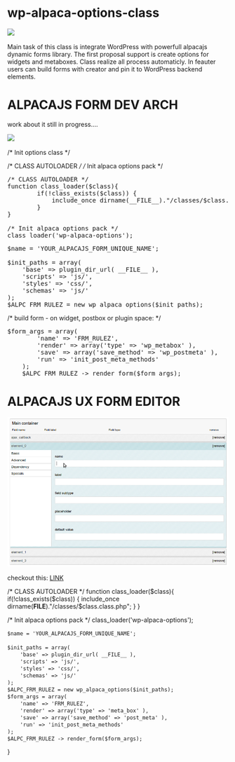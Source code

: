 # wp-alpaca-options-class

<img src="https://github.com/dadmor/wp-alpaca-options-class/blob/master/header-image.png"/>

Main task of this class is integrate WordPress with powerfull alpacajs dynamic forms library. 
The first proposal support is create options for widgets and metaboxes. Class realize all process automaticly. In feauter users can build forms with creator and pin it to WordPress backend elements.
 
# ALPACAJS FORM DEV ARCH

work about it still in progress....

<img src="https://github.com/dadmor/wp-alpaca-options-class/blob/master/github-assets/wp_alpaca_form_model.png">


/* Init options class */

/* CLASS AUTOLOADER */
/* Init alpaca options pack */
<pre>
/* CLASS AUTOLOADER */
function class_loader($class){
		if(!class_exists($class)) {
			include_once dirname(__FILE__)."/classes/$class.class.php";
		}
}

/* Init alpaca options pack */
class_loader('wp-alpaca-options');
</pre>



<pre>
$name = 'YOUR_ALPACAJS_FORM_UNIQUE_NAME';	

$init_paths = array(
	'base' => plugin_dir_url( __FILE__ ),
	'scripts' => 'js/',
	'styles' => 'css/',
	'schemas' => 'js/'
);	
$ALPC_FRM_RULEZ = new wp_alpaca_options($init_paths); 
</pre>


/* build form - on widget, postbox or plugin space: */

<pre>
$form_args = array(
		'name' => 'FRM_RULEZ',
		'render' => array('type' => 'wp_metabox' ),
		'save' => array('save_method' => 'wp_postmeta' ),
		'run' => 'init_post_meta_methods'			
	);	
	$ALPC_FRM_RULEZ -> render_form($form_args);
</pre>




# ALPACAJS UX FORM EDITOR

<img src="https://github.com/dadmor/alpacajs-ux-form-editor/blob/master/github-assets/editor1.png">

checkout this: [LINK](https://github.com/dadmor/alpacajs-ux-form-editor) 






/* CLASS AUTOLOADER */
function class_loader($class){
		if(!class_exists($class)) {
			include_once dirname(__FILE__)."/classes/$class.class.php";
		}
}

/* Init alpaca options pack */
class_loader('wp-alpaca-options');

	$name = 'YOUR_ALPACAJS_FORM_UNIQUE_NAME';	

	$init_paths = array(
		'base' => plugin_dir_url( __FILE__ ),
		'scripts' => 'js/',
		'styles' => 'css/',
		'schemas' => 'js/'
	);	
	$ALPC_FRM_RULEZ = new wp_alpaca_options($init_paths); 
	$form_args = array(
		'name' => 'FRM_RULEZ',
		'render' => array('type' => 'meta_box' ),
		'save' => array('save_method' => 'post_meta' ),
		'run' => 'init_post_meta_methods'			
	);	
	$ALPC_FRM_RULEZ -> render_form($form_args);
}